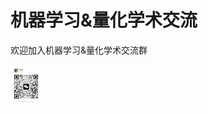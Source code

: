 # 机器学习&量化学术交流

欢迎加入机器学习&量化学术交流群

<!-- ![wechat](wechat.jpg) -->


<div align="left">
	<img src="wechat.jpg" width="10%">
</div>
